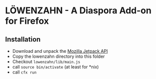 LÖWENZAHN - A Diaspora Add-on for Firefox
=========================================

Installation
------------
* Download and unpack the [Mozilla Jetpack API](https://addons.mozilla.org/en-US/developers/)
* Copy the lowenzahn directory into this folder
* Checkout `lowenzahn/lib/main.js`
* call `source bin/activate` (at least for *nix)
* call `cfx run`
